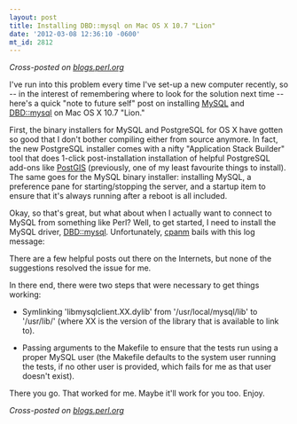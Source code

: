 ```yaml
---
layout: post
title: Installing DBD::mysql on Mac OS X 10.7 "Lion"
date: '2012-03-08 12:36:10 -0600'
mt_id: 2812
---
```

_Cross-posted on [blogs.perl.org](http://blogs.perl.org/users/phillip_smith/2012/03/installing-dbdmysql-on-mac-os-x-107-lion.html)_

I've run into this problem every time I've set-up a new computer recently, so -- in the interest of remembering where to look for the solution next time -- here's a quick "note to future self" post on installing [MySQL](http://www.mysql.com/) and [DBD::mysql](https://metacpan.org/module/DBD::mysql) on Mac OS X 10.7 "Lion."

First, the binary installers for MySQL and PostgreSQL for OS X have gotten so good that I don't bother compiling either from source anymore. In fact, the new PostgreSQL installer comes with a nifty "Application Stack Builder" tool that does 1-click post-installation installation of helpful PostgreSQL add-ons like [PostGIS](http://www.postgis.org/) (previously, one of my least favourite things to install). The same goes for the MySQL binary installer: installing MySQL, a preference pane for starting/stopping the server, and a startup item to ensure that it's always running after a reboot is all included.

Okay, so that's great, but what about when I actually want to connect to MySQL from something like Perl? Well, to get started, I need to install the MySQL driver, [DBD::mysql](https://metacpan.org/module/DBD::mysql). Unfortunately, [cpanm](http://search.cpan.org/~miyagawa/App-cpanminus-1.5007/bin/cpanm) bails with this log message:

<script src="https://gist.github.com/2002033.js?file=gistfile1.txt"></script>

There are a few helpful posts out there on the Internets, but none of the suggestions resolved the issue for me.

In there end, there were two steps that were necessary to get things working:

* Symlinking 'libmysqlclient.XX.dylib' from '/usr/local/mysql/lib' to '/usr/lib/' (where XX is the version of the library that is available to link to).

* Passing arguments to the Makefile to ensure that the tests run using a proper MySQL user (the Makefile defaults to the system user running the tests, if no other user is provided, which fails for me as that user doesn't exist).

There you go. That worked for me. Maybe it'll work for you too. Enjoy.

_Cross-posted on [blogs.perl.org](http://blogs.perl.org/users/phillip_smith/2012/03/installing-dbdmysql-on-mac-os-x-107-lion.html)_
